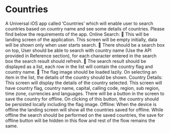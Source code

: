 # Countries
A Universal iOS app called ‘Countries’ which will enable user to search countries based on country name and see some details of countries. Please find below the requirements of the app.
Online Search:
 This will be landing screen of the application. This screen will be empty initially, data will be shown only when user starts search.
 There should be a search box on top, User should be able to search with country name (Use the API provided in Reference section), for each character entered in the search box the search result should refresh.
 The search result should be displayed as a list, each row in the list will contain the country flag and country name.
 The flag image should be loaded lazily. On selecting an item in the list, the details of the country should be shown.
Country Details: This screen will display the details of the country selected. This screen will have country flag, country name, capital, calling code, region, sub region, time zone, currencies and languages. There will be a button in the screen to save the country for offline. On clicking of this button, the country should be persisted locally including the flag image.
Offline: When the device is offline the landing screen will show all the countries saved for offline. While offline the search should be performed on the saved countries, the save for offline button will be hidden in this flow and rest of the flow remains the same.
